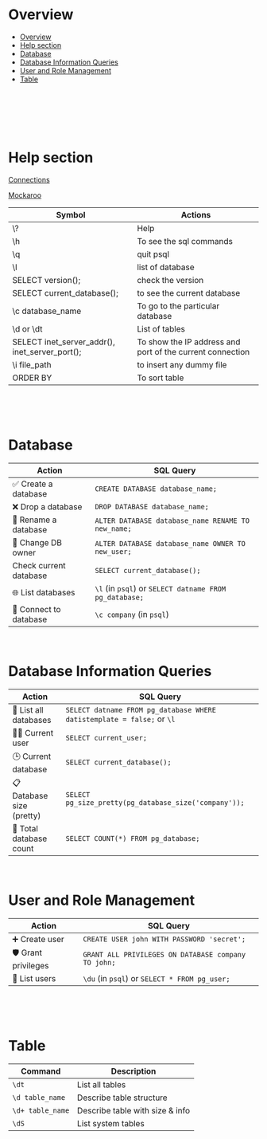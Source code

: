 # Overview

- [Overview](#overview)
- [Help section](#help-section)
- [Database](#database)
- [Database Information Queries](#database-information-queries)
- [User and Role Management](#user-and-role-management)
- [Table](#table)

&nbsp;

&nbsp;

&nbsp;

# Help section

[Connections](https://www.postgresqltutorial.com/postgresql-getting-started/connect-to-postgresql-database/)

[Mockaroo](https://www.mockaroo.com/)

| Symbol                                         | Actions                                                   |
| ---------------------------------------------- | --------------------------------------------------------- |
| \\?                                            | Help                                                      |
| \\h                                            | To see the sql commands                                   |
| \\q                                            | quit psql                                                 |
| \\l                                            | list of database                                          |
| SELECT version();                              | check the version                                         |
| SELECT current_database();                     | to see the current database                               |
| \\c database_name                              | To go to the particular database                          |
| \\d or \\dt                                    | List of tables                                            |
| SELECT inet_server_addr(), inet_server_port(); | To show the IP address and port of the current connection |
| \\i file_path                                  | to insert any dummy file                                  |
| ORDER BY                                       | To sort table                                             |

&nbsp;

&nbsp;

# Database

| **Action**             | **SQL Query**                                          |
| ---------------------- | ------------------------------------------------------ |
| ✅ Create a database   | `CREATE DATABASE database_name;`                       |
| ❌ Drop a database     | `DROP DATABASE database_name;`                         |
| 🔁 Rename a database   | `ALTER DATABASE database_name RENAME TO new_name;`     |
| 🔄 Change DB owner     | `ALTER DATABASE database_name OWNER TO new_user;`      |
| Check current database | `SELECT current_database();`                           |
| 🌐 List databases      | `\l` (in `psql`) or `SELECT datname FROM pg_database;` |
| 🔌 Connect to database | `\c company` (in `psql`)                               |

&nbsp;

# Database Information Queries

| **Action**                | **SQL Query**                                                          |
| ------------------------- | ---------------------------------------------------------------------- |
| 🧾 List all databases     | `SELECT datname FROM pg_database WHERE datistemplate = false;` or `\l` |
| 🧑‍💼 Current user           | `SELECT current_user;`                                                 |
| 🕒 Current database       | `SELECT current_database();`                                           |
| 📋 Database size (pretty) | `SELECT pg_size_pretty(pg_database_size('company'));`                  |
| 🧮 Total database count   | `SELECT COUNT(*) FROM pg_database;`                                    |

&nbsp;

# User and Role Management

| **Action**         | **SQL Query**                                       |
| ------------------ | --------------------------------------------------- |
| ➕ Create user     | `CREATE USER john WITH PASSWORD 'secret';`          |
| 🛡 Grant privileges | `GRANT ALL PRIVILEGES ON DATABASE company TO john;` |
| 🧾 List users      | `\du` (in `psql`) or `SELECT * FROM pg_user;`       |

&nbsp;

&nbsp;

# Table

| Command          | Description                     |
| ---------------- | ------------------------------- |
| `\dt`            | List all tables                 |
| `\d table_name`  | Describe table structure        |
| `\d+ table_name` | Describe table with size & info |
| `\dS`            | List system tables              |

&nbsp;

&nbsp;

&nbsp;

&nbsp;
